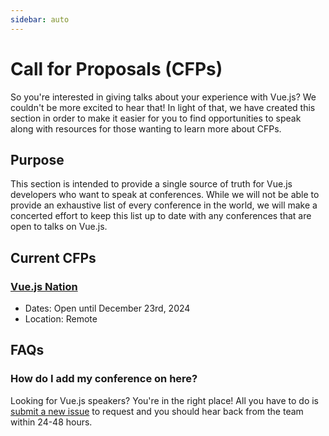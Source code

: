 ```yaml
---
sidebar: auto
---
```


# Call for Proposals (CFPs)

So you're interested in giving talks about your experience with Vue.js? We couldn't be more excited to hear that! In light of that, we have created this section in order to make it easier for you to find opportunities to speak along with resources for those wanting to learn more about CFPs.

## Purpose

This section is intended to provide a single source of truth for Vue.js developers who want to speak at conferences. While we will not be able to provide an exhaustive list of every conference in the world, we will make a concerted effort to keep this list up to date with any conferences that are open to talks on Vue.js.

## Current CFPs

### [Vue.js Nation](https://forms.gle/o4M8A34HRL1LmpY3A)

- Dates: Open until December 23rd, 2024
- Location: Remote

## FAQs

### How do I add my conference on here?

Looking for Vue.js speakers? You're in the right place! All you have to do is [submit a new issue](https://github.com/vuejs/events/issues/new?assignees=&labels=&template=cfp-submission.md&title=%5BCFP%5D) to request and you should hear back from the team within 24-48 hours.

